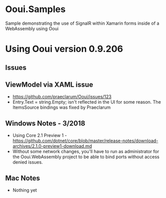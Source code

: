 # Ooui.Samples
Sample demonstrating the use of SignalR within Xamarin forms inside of a WebAssembly using Ooui

# Using Ooui version 0.9.206

## Issues
## ViewModel via XAML issue 
* https://github.com/praeclarum/Ooui/issues/123
* Entry.Text = string.Empty; isn't reflected in the UI for some reason. The ItemsSource bindings was fixed by Praeclarum

## Windows Notes - 3/2018
* Using Core 2.1 Preview 1 - https://github.com/dotnet/core/blob/master/release-notes/download-archives/2.1.0-preview1-download.md
* Without some network changes, you'll have to run as administrator for the Ooui.WebAssembly project to be able to bind ports without access denied issues.

## Mac Notes
* Nothing yet
